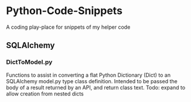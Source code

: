 # Python-Code-Snippets

A coding play-place for snippets of my helper code

## SQLAlchemy

### DictToModel.py

Functions to assist in converting a flat Python Dictionary (Dict) to an SQLAlchemy model.py type class definition.
Intended to be passed the body of a result returned by an API, and return class text.
Todo: expand to allow creation from nested dicts

